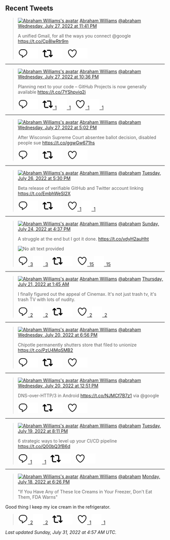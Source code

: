 ## Recent Tweets

> [![Abraham Williams's avatar](https://pbs.twimg.com/profile_images/897079141719195648/_mvh-QJH_mini.jpg)](https://twitter.com/abraham) [Abraham Williams](https://twitter.com/abraham) [@abraham](https://twitter.com/abraham) [Wednesday, July 27, 2022 at 11:41 PM](https://twitter.com/abraham/status/1552439181041074179)
>
> A unified Gmail, for all the ways you connect @google https://t.co/Cp8lwRtr9m
>
> [![Reply](./images/reply_light.svg#gh-light-mode-only "Reply")](https://twitter.com/intent/tweet?in_reply_to=1552439181041074179#gh-light-mode-only)[![Reply](./images/reply.svg#gh-dark-mode-only "Reply")](https://twitter.com/intent/tweet?in_reply_to=1552439181041074179#gh-dark-mode-only)&emsp;[![Retweet](./images/retweet_light.svg#gh-light-mode-only "Retweet")](https://twitter.com/intent/retweet?tweet_id=1552439181041074179#gh-light-mode-only)[![Retweet](./images/retweet.svg#gh-dark-mode-only "Retweet")](https://twitter.com/intent/retweet?tweet_id=1552439181041074179#gh-dark-mode-only)&emsp;[![Like](./images/like_light.svg#gh-light-mode-only "Like")](https://twitter.com/intent/favorite?tweet_id=1552439181041074179#gh-light-mode-only)[![Like](./images/like.svg#gh-dark-mode-only "Like")](https://twitter.com/intent/favorite?tweet_id=1552439181041074179#gh-dark-mode-only)


---

> [![Abraham Williams's avatar](https://pbs.twimg.com/profile_images/897079141719195648/_mvh-QJH_mini.jpg)](https://twitter.com/abraham) [Abraham Williams](https://twitter.com/abraham) [@abraham](https://twitter.com/abraham) [Wednesday, July 27, 2022 at 10:36 PM](https://twitter.com/abraham/status/1552422661023797249)
>
> Planning next to your code – GitHub Projects is now generally available https://t.co/7YShpviq2i
>
> [![Reply](./images/reply_light.svg#gh-light-mode-only "Reply")](https://twitter.com/intent/tweet?in_reply_to=1552422661023797249#gh-light-mode-only)[![Reply](./images/reply.svg#gh-dark-mode-only "Reply")](https://twitter.com/intent/tweet?in_reply_to=1552422661023797249#gh-dark-mode-only)&emsp;[![Retweet](./images/retweet_light.svg#gh-light-mode-only "Retweet")&ensp;1](https://twitter.com/intent/retweet?tweet_id=1552422661023797249#gh-light-mode-only)[![Retweet](./images/retweet.svg#gh-dark-mode-only "Retweet")&ensp;1](https://twitter.com/intent/retweet?tweet_id=1552422661023797249#gh-dark-mode-only)&emsp;[![Like](./images/like_light.svg#gh-light-mode-only "Like")&ensp;1](https://twitter.com/intent/favorite?tweet_id=1552422661023797249#gh-light-mode-only)[![Like](./images/like.svg#gh-dark-mode-only "Like")&ensp;1](https://twitter.com/intent/favorite?tweet_id=1552422661023797249#gh-dark-mode-only)


---

> [![Abraham Williams's avatar](https://pbs.twimg.com/profile_images/897079141719195648/_mvh-QJH_mini.jpg)](https://twitter.com/abraham) [Abraham Williams](https://twitter.com/abraham) [@abraham](https://twitter.com/abraham) [Wednesday, July 27, 2022 at 5:02 PM](https://twitter.com/abraham/status/1552338609856040960)
>
> After Wisconsin Supreme Court absentee ballot decision, disabled people sue https://t.co/ggwGw671hs
>
> [![Reply](./images/reply_light.svg#gh-light-mode-only "Reply")](https://twitter.com/intent/tweet?in_reply_to=1552338609856040960#gh-light-mode-only)[![Reply](./images/reply.svg#gh-dark-mode-only "Reply")](https://twitter.com/intent/tweet?in_reply_to=1552338609856040960#gh-dark-mode-only)&emsp;[![Retweet](./images/retweet_light.svg#gh-light-mode-only "Retweet")](https://twitter.com/intent/retweet?tweet_id=1552338609856040960#gh-light-mode-only)[![Retweet](./images/retweet.svg#gh-dark-mode-only "Retweet")](https://twitter.com/intent/retweet?tweet_id=1552338609856040960#gh-dark-mode-only)&emsp;[![Like](./images/like_light.svg#gh-light-mode-only "Like")](https://twitter.com/intent/favorite?tweet_id=1552338609856040960#gh-light-mode-only)[![Like](./images/like.svg#gh-dark-mode-only "Like")](https://twitter.com/intent/favorite?tweet_id=1552338609856040960#gh-dark-mode-only)


---

> [![Abraham Williams's avatar](https://pbs.twimg.com/profile_images/897079141719195648/_mvh-QJH_mini.jpg)](https://twitter.com/abraham) [Abraham Williams](https://twitter.com/abraham) [@abraham](https://twitter.com/abraham) [Tuesday, July 26, 2022 at 5:30 PM](https://twitter.com/abraham/status/1551983273357840389)
>
> Beta release of verifiable GitHub and Twitter account linking https://t.co/EmbhWeSI2X
>
> [![Reply](./images/reply_light.svg#gh-light-mode-only "Reply")](https://twitter.com/intent/tweet?in_reply_to=1551983273357840389#gh-light-mode-only)[![Reply](./images/reply.svg#gh-dark-mode-only "Reply")](https://twitter.com/intent/tweet?in_reply_to=1551983273357840389#gh-dark-mode-only)&emsp;[![Retweet](./images/retweet_light.svg#gh-light-mode-only "Retweet")](https://twitter.com/intent/retweet?tweet_id=1551983273357840389#gh-light-mode-only)[![Retweet](./images/retweet.svg#gh-dark-mode-only "Retweet")](https://twitter.com/intent/retweet?tweet_id=1551983273357840389#gh-dark-mode-only)&emsp;[![Like](./images/like_light.svg#gh-light-mode-only "Like")&ensp;1](https://twitter.com/intent/favorite?tweet_id=1551983273357840389#gh-light-mode-only)[![Like](./images/like.svg#gh-dark-mode-only "Like")&ensp;1](https://twitter.com/intent/favorite?tweet_id=1551983273357840389#gh-dark-mode-only)


---

> [![Abraham Williams's avatar](https://pbs.twimg.com/profile_images/897079141719195648/_mvh-QJH_mini.jpg)](https://twitter.com/abraham) [Abraham Williams](https://twitter.com/abraham) [@abraham](https://twitter.com/abraham) [Sunday, July 24, 2022 at 4:37 PM](https://twitter.com/abraham/status/1551245253881090048)
>
> A struggle at the end but I got it done. https://t.co/vdyH2auHht
>
> ![No alt text provided](https://pbs.twimg.com/media/FYchPq5X0AAVViu.jpg)
>
> [![Reply](./images/reply_light.svg#gh-light-mode-only "Reply")&ensp;3](https://twitter.com/intent/tweet?in_reply_to=1551245253881090048#gh-light-mode-only)[![Reply](./images/reply.svg#gh-dark-mode-only "Reply")&ensp;3](https://twitter.com/intent/tweet?in_reply_to=1551245253881090048#gh-dark-mode-only)&emsp;[![Retweet](./images/retweet_light.svg#gh-light-mode-only "Retweet")](https://twitter.com/intent/retweet?tweet_id=1551245253881090048#gh-light-mode-only)[![Retweet](./images/retweet.svg#gh-dark-mode-only "Retweet")](https://twitter.com/intent/retweet?tweet_id=1551245253881090048#gh-dark-mode-only)&emsp;[![Like](./images/like_light.svg#gh-light-mode-only "Like")&ensp;15](https://twitter.com/intent/favorite?tweet_id=1551245253881090048#gh-light-mode-only)[![Like](./images/like.svg#gh-dark-mode-only "Like")&ensp;15](https://twitter.com/intent/favorite?tweet_id=1551245253881090048#gh-dark-mode-only)


---

> [![Abraham Williams's avatar](https://pbs.twimg.com/profile_images/897079141719195648/_mvh-QJH_mini.jpg)](https://twitter.com/abraham) [Abraham Williams](https://twitter.com/abraham) [@abraham](https://twitter.com/abraham) [Thursday, July 21, 2022 at 1:45 AM](https://twitter.com/abraham/status/1549933507023147013)
>
> I finally figured out the appeal of Cinemax. It's not just trash tv, it's trash TV with lots of nudity.
>
> [![Reply](./images/reply_light.svg#gh-light-mode-only "Reply")&ensp;2](https://twitter.com/intent/tweet?in_reply_to=1549933507023147013#gh-light-mode-only)[![Reply](./images/reply.svg#gh-dark-mode-only "Reply")&ensp;2](https://twitter.com/intent/tweet?in_reply_to=1549933507023147013#gh-dark-mode-only)&emsp;[![Retweet](./images/retweet_light.svg#gh-light-mode-only "Retweet")](https://twitter.com/intent/retweet?tweet_id=1549933507023147013#gh-light-mode-only)[![Retweet](./images/retweet.svg#gh-dark-mode-only "Retweet")](https://twitter.com/intent/retweet?tweet_id=1549933507023147013#gh-dark-mode-only)&emsp;[![Like](./images/like_light.svg#gh-light-mode-only "Like")&ensp;2](https://twitter.com/intent/favorite?tweet_id=1549933507023147013#gh-light-mode-only)[![Like](./images/like.svg#gh-dark-mode-only "Like")&ensp;2](https://twitter.com/intent/favorite?tweet_id=1549933507023147013#gh-dark-mode-only)


---

> [![Abraham Williams's avatar](https://pbs.twimg.com/profile_images/897079141719195648/_mvh-QJH_mini.jpg)](https://twitter.com/abraham) [Abraham Williams](https://twitter.com/abraham) [@abraham](https://twitter.com/abraham) [Wednesday, July 20, 2022 at 6:56 PM](https://twitter.com/abraham/status/1549830602312060930)
>
> Chipotle permanently shutters store that filed to unionize https://t.co/PzU4MqSMB2
>
> [![Reply](./images/reply_light.svg#gh-light-mode-only "Reply")](https://twitter.com/intent/tweet?in_reply_to=1549830602312060930#gh-light-mode-only)[![Reply](./images/reply.svg#gh-dark-mode-only "Reply")](https://twitter.com/intent/tweet?in_reply_to=1549830602312060930#gh-dark-mode-only)&emsp;[![Retweet](./images/retweet_light.svg#gh-light-mode-only "Retweet")](https://twitter.com/intent/retweet?tweet_id=1549830602312060930#gh-light-mode-only)[![Retweet](./images/retweet.svg#gh-dark-mode-only "Retweet")](https://twitter.com/intent/retweet?tweet_id=1549830602312060930#gh-dark-mode-only)&emsp;[![Like](./images/like_light.svg#gh-light-mode-only "Like")](https://twitter.com/intent/favorite?tweet_id=1549830602312060930#gh-light-mode-only)[![Like](./images/like.svg#gh-dark-mode-only "Like")](https://twitter.com/intent/favorite?tweet_id=1549830602312060930#gh-dark-mode-only)


---

> [![Abraham Williams's avatar](https://pbs.twimg.com/profile_images/897079141719195648/_mvh-QJH_mini.jpg)](https://twitter.com/abraham) [Abraham Williams](https://twitter.com/abraham) [@abraham](https://twitter.com/abraham) [Wednesday, July 20, 2022 at 12:51 PM](https://twitter.com/abraham/status/1549738850028773376)
>
> DNS-over-HTTP/3 in Android https://t.co/NJMCf7B7z1 via @google
>
> [![Reply](./images/reply_light.svg#gh-light-mode-only "Reply")](https://twitter.com/intent/tweet?in_reply_to=1549738850028773376#gh-light-mode-only)[![Reply](./images/reply.svg#gh-dark-mode-only "Reply")](https://twitter.com/intent/tweet?in_reply_to=1549738850028773376#gh-dark-mode-only)&emsp;[![Retweet](./images/retweet_light.svg#gh-light-mode-only "Retweet")](https://twitter.com/intent/retweet?tweet_id=1549738850028773376#gh-light-mode-only)[![Retweet](./images/retweet.svg#gh-dark-mode-only "Retweet")](https://twitter.com/intent/retweet?tweet_id=1549738850028773376#gh-dark-mode-only)&emsp;[![Like](./images/like_light.svg#gh-light-mode-only "Like")](https://twitter.com/intent/favorite?tweet_id=1549738850028773376#gh-light-mode-only)[![Like](./images/like.svg#gh-dark-mode-only "Like")](https://twitter.com/intent/favorite?tweet_id=1549738850028773376#gh-dark-mode-only)


---

> [![Abraham Williams's avatar](https://pbs.twimg.com/profile_images/897079141719195648/_mvh-QJH_mini.jpg)](https://twitter.com/abraham) [Abraham Williams](https://twitter.com/abraham) [@abraham](https://twitter.com/abraham) [Tuesday, July 19, 2022 at 8:11 PM](https://twitter.com/abraham/status/1549487203297927169)
>
> 6 strategic ways to level up your CI/CD pipeline https://t.co/Q00bQ3fB6d
>
> [![Reply](./images/reply_light.svg#gh-light-mode-only "Reply")&ensp;1](https://twitter.com/intent/tweet?in_reply_to=1549487203297927169#gh-light-mode-only)[![Reply](./images/reply.svg#gh-dark-mode-only "Reply")&ensp;1](https://twitter.com/intent/tweet?in_reply_to=1549487203297927169#gh-dark-mode-only)&emsp;[![Retweet](./images/retweet_light.svg#gh-light-mode-only "Retweet")](https://twitter.com/intent/retweet?tweet_id=1549487203297927169#gh-light-mode-only)[![Retweet](./images/retweet.svg#gh-dark-mode-only "Retweet")](https://twitter.com/intent/retweet?tweet_id=1549487203297927169#gh-dark-mode-only)&emsp;[![Like](./images/like_light.svg#gh-light-mode-only "Like")](https://twitter.com/intent/favorite?tweet_id=1549487203297927169#gh-light-mode-only)[![Like](./images/like.svg#gh-dark-mode-only "Like")](https://twitter.com/intent/favorite?tweet_id=1549487203297927169#gh-dark-mode-only)


---

> [![Abraham Williams's avatar](https://pbs.twimg.com/profile_images/897079141719195648/_mvh-QJH_mini.jpg)](https://twitter.com/abraham) [Abraham Williams](https://twitter.com/abraham) [@abraham](https://twitter.com/abraham) [Monday, July 18, 2022 at 6:26 PM](https://twitter.com/abraham/status/1549098353916518401)
>
> "If You Have Any of These Ice Creams in Your Freezer, Don't Eat Them, FDA Warns"

Good thing I keep my ice cream in the refrigerator.
>
> [![Reply](./images/reply_light.svg#gh-light-mode-only "Reply")&ensp;2](https://twitter.com/intent/tweet?in_reply_to=1549098353916518401#gh-light-mode-only)[![Reply](./images/reply.svg#gh-dark-mode-only "Reply")&ensp;2](https://twitter.com/intent/tweet?in_reply_to=1549098353916518401#gh-dark-mode-only)&emsp;[![Retweet](./images/retweet_light.svg#gh-light-mode-only "Retweet")](https://twitter.com/intent/retweet?tweet_id=1549098353916518401#gh-light-mode-only)[![Retweet](./images/retweet.svg#gh-dark-mode-only "Retweet")](https://twitter.com/intent/retweet?tweet_id=1549098353916518401#gh-dark-mode-only)&emsp;[![Like](./images/like_light.svg#gh-light-mode-only "Like")&ensp;1](https://twitter.com/intent/favorite?tweet_id=1549098353916518401#gh-light-mode-only)[![Like](./images/like.svg#gh-dark-mode-only "Like")&ensp;1](https://twitter.com/intent/favorite?tweet_id=1549098353916518401#gh-dark-mode-only)


_Last updated Sunday, July 31, 2022 at 4:57 AM UTC._
